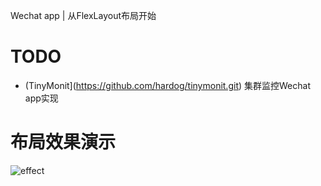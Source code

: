

Wechat app | 从FlexLayout布局开始

# TODO

- (TinyMonit](https://github.com/hardog/tinymonit.git) 集群监控Wechat app实现

# 布局效果演示

![effect](http://hardog.net/images/assist/20160930/wechat-effect-app-xM.gif)

